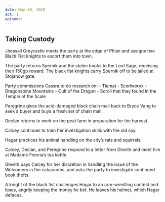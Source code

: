 ```yaml
---
date: May 30, 2020
act: 1
episode: 
---
```

##  Taking Custody

Jhessail Greycastle meets the party at the edge of Phlan and assigns two Black Fist knights to escort them into town.

The party returns Spernik and the stolen books to the Lord Sage, receiving their 150gp reward. The black fist knights carry Spernik off to be jailed at Stojanow gate.

Party commissions Cassra to do research on:
    - Tiamat
    - Scorlworyx
    - Dragonspine Mountains
    - Cult of the Dragon
    - Scroll that they found in the Temple of the Scale

Peregrine gives the acid-damaged black chain mail back to Bryce Vang to seek a buyer and buys a fresh set of chain mail.

Declan returns to work on the peat farm in preparation for the harvest.

Calcey continues to train her investigation skills with the old spy.

Hagar practices his animal handling on the city’s rats and squirrels.

Calcey, Declan, and Peregrine respond to a letter from Glevith and meet him at Madame Freona’s tea kettle.

Glevith pays Calcey for her discretion in handling the issue of the Welcomers in the catacombs, and asks the party to investigate continued book thefts.

A knight of the black fist challenges Hagar to an arm-wrestling contest and loses, angrily keeping the money he bet. He leaves his helmet, which Hagar defaces.
